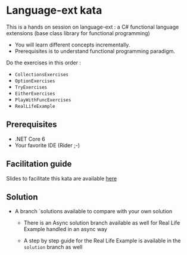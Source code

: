 # Language-ext kata

This is a hands on session on language-ext : a C# functional language extensions (base class library for functional programming)
* You will learn different concepts incrementally.
* Prerequisites is to understand functional programming paradigm. 

Do the exercises in this order :

* `CollectionsExercises`
* `OptionExercises`
* `TryExercises`
* `EitherExercises`
* `PlayWithFuncExercises`
* `RealLifeExample`

## Prerequisites
* .NET Core 6
* Your favorite IDE (Rider ;-)

## Facilitation guide
Slides to facilitate this kata are available [here](files/fp-made-easy-in-C#.pdf)

## Solution
* A branch `solutions available to compare with your own solution
	* There is an Async solution branch available as well for Real Life Example handled in an async way 

	* A step by step guide for the Real Life Example is available in the `solution` branch as well